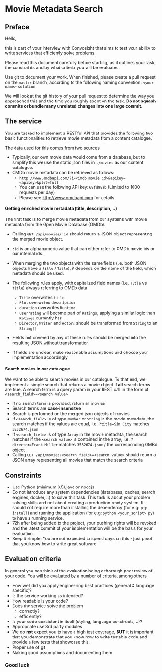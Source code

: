 # Movie Metadata Search

## Preface

Hello,

this is part of your interview with Convosight that aims to test your ability to write services that efficiently solve problems.

Please read this document carefully before starting, as it outlines your task, the constraints and by what criteria you will be evaluated.

Use git to document your work. When finished, please create a pull request on the `master` branch, according to the following naming convention: `<your name>-solution`

We will look at the git history of your pull request to determine the way you approached this and the time you roughly spent on the task.  **Do not squash commits or bundle many unrelated changes into one large commit.**

## The service

You are tasked to implement a RESTful API that provides the following two basic functionalities to retrieve movie metadata from a content catalogue.

The data used for this comes from two sources
- Typically, our own movie data would come from a database, but to simplify this we use the static json files in `./movies` as our content catalogue.
- OMDb movie metadata can be retrieved as follows:
    - `http://www.omdbapi.com/?i=<imdb movie id>&apikey=<apikey>&plot=full`
    - You can use the following API key: `68fd98ab` (Limited to 1000 requests per day)
    - Please see http://www.omdbapi.com for details

#### Getting enriched movie metadata (title, description, ..) 

The first task is to merge movie metadata from our systems with movie metadata from the Open Movie Database (OMDb).

- Calling `GET /api/movies/:id` should return a JSON object representing the merged movie object.
- `:id` is an alphanumeric value that can either refer to OMDb movie ids or our internal ids.
- When merging the two objects with the same fields (i.e. both JSON objects have a `title` / `Title`), it depends on the name of the field, which metadata should be used.
- The following rules apply, with capitalized field names (i.e. `Title` vs `title`) always referring to OMDb data
    - `Title` overwrites `title`
    - `Plot` overwrites `description`
    - `duration` overwrites `Runtime`
    - `userrating` will become part of `Ratings`, applying a similar logic than `Ratings` currently has
    - `Director`, `Writer` and `Actors` should be transformed from `String` to an `String[]`
    
- Fields not covered by any of these rules should be merged into the resulting JSON without transformation
- If fields are unclear, make reasonable assumptions and choose your implementation accordingly

#### Search movies in our catalogue

We want to be able to search movies in our catalogue. To that end, we implement a simple search that returns a movie object if **all** search terms are true. A search term is a query param in your REST call in the form of `<search_field>=<search value>`

- If no search term is provided, return all movies
- Search terms are **case-insensitve**
- Search is performed on the merged json objects of movies
- If `<search_field>` is of type `Number` or `String` in the movie metadata, the search matches if the values are equal, i.e. `?title=Sin City` matches `3532674.json`
- If `<search_field>` is of type `Array` in the movie metadata, the search matches if the `<search value>` is contained in the array, i.e. `?director=Frank Miller` matches `3532674.json` / the corresponding OMBd object
- Calling `GET /api/movies?<search_field>=<search value>` should return a JSON array representing all movies that match the search criteria

## Constraints

- Use Python (minimum 3.5),java or nodejs
- Do not introduce any system dependencies (databases, caches, search engines, docker, ..) to solve this task. This task is about your problem solving skills and not about creating a production ready system. It should not require more than installing the dependency (for e.g: `pip install`) and  running the application (for e.g: `python <your_script>.py`) to have a running service.
- 72h after being added to the project, your pushing rights will be revoked and the latest commit of your implementation will be the basis for your evaluation.
- Keep it simple: You are not expected to spend days on this - just proof that you know how to write great software

## Evaluation criteria

In general you can think of the evaluation being a thorough peer review of your code. 
You will be evaluated by a number of criteria, among others:

- How well did you apply engineering best practices (general & language specific)?
- Is the service working as intended?
- How readable is your code?
- Does the service solve the problem
    - correctly?
    - efficiently?
- Is your code consistent in itself (styling, language constructs, ..)?
- Appropriate use 3rd party modules
- We do **not** expect you to have a high test coverage, **BUT** it is important that you demonstrate that you know how to write testable code and provide a few tests that showcase this.
- Proper use of git
- Making good assumptions and documenting them


### Good luck
